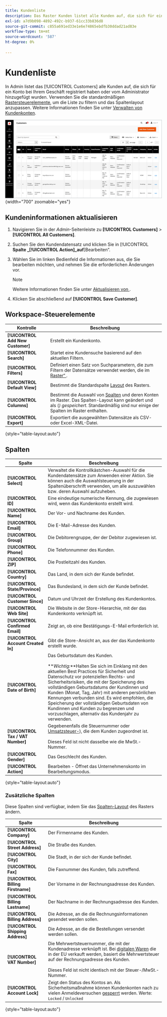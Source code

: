 ```yaml
---
title: Kundenliste
description: Das Raster Kunden listet alle Kunden auf, die sich für ein Konto bei Ihrem Geschäft registriert haben oder vom Administrator hinzugefügt wurden.
exl-id: a7d9b098-4892-492c-b937-61cc33b836d8
source-git-commit: c855a691ed33e1e6e74865ebdfb30ddad21ad83e
workflow-type: tm+mt
source-wordcount: '587'
ht-degree: 0%

---
```


# Kundenliste

In Admin listet das [!UICONTROL Customers] alle Kunden auf, die sich für ein Konto bei Ihrem Geschäft registriert haben oder vom Administrator hinzugefügt wurden. Verwenden Sie die standardmäßigen [Rastersteuerelemente](../getting-started/admin-grid-controls.md), um die Liste zu filtern und das Spaltenlayout anzupassen. Weitere Informationen finden Sie unter [Verwalten von Kundenkonten](../customers/manage-account.md).

![Kundenliste](assets/customer-accounts-all-grid.png){width="700" zoomable="yes"}

## Kundeninformationen aktualisieren

1. Navigieren Sie in der _Admin_-Seitenleiste zu **[!UICONTROL Customers]** > **[!UICONTROL All Customers]**.

1. Suchen Sie den Kundendatensatz und klicken Sie in [!UICONTROL **Spalte _[!UICONTROL Action]_auf**]Bearbeiten“.

1. Wählen Sie im linken Bedienfeld die Informationen aus, die Sie bearbeiten möchten, und nehmen Sie die erforderlichen Änderungen vor.

   >[!NOTE]
   >
   >Weitere Informationen finden Sie unter [Aktualisieren von ](../customers/update-account.md).

1. Klicken Sie abschließend auf **[!UICONTROL Save Customer]**.

## Workspace-Steuerelemente

| Kontrolle | Beschreibung |
| --- | --- |
| **[!UICONTROL Add New Customer]** | Erstellt ein Kundenkonto. |
| **[!UICONTROL Search]** | Startet eine Kundensuche basierend auf den aktuellen Filtern. |
| **[!UICONTROL Filters]** | Definiert einen Satz von Suchparametern, die zum Filtern der Datensätze verwendet werden, die im [Raster“ ](../getting-started/admin-grid-controls.md). |
| **[!UICONTROL Default View]** | Bestimmt die Standardspalte [Layout](../getting-started/admin-grid-controls.md) des Rasters. |
| **[!UICONTROL Columns]** | Bestimmt die Auswahl von [Spalten](../getting-started/admin-grid-controls.md) und deren Konten im Raster. Das Spalten-Layout kann geändert und als (_) gespeichert_. Standardmäßig sind nur einige der Spalten im Raster enthalten. |
| **[!UICONTROL Export]** | Exportiert die ausgewählten Datensätze als CSV- oder Excel-XML-Datei. |

{style="table-layout:auto"}

## Spalten

| Spalte | Beschreibung |
| --- | --- |
| **[!UICONTROL Select]** | Verwaltet die Kontrollkästchen-Auswahl für die Kundendatensätze zum Anwenden einer Aktion. Sie können auch die Auswahlsteuerung in der Spaltenüberschrift verwenden, um alle auszuwählen bzw. deren Auswahl aufzuheben. |
| **[!UICONTROL ID]** | Eine eindeutige numerische Kennung, die zugewiesen wird, wenn das Kundenkonto erstellt wird. |
| **[!UICONTROL Name]** | Der Vor- und Nachname des Kunden. |
| **[!UICONTROL Email]** | Die E-Mail-Adresse des Kunden. |
| **[!UICONTROL Group]** | Die Debitorengruppe, der der Debitor zugewiesen ist. |
| **[!UICONTROL Phone]** | Die Telefonnummer des Kunden. |
| **[!UICONTROL ZIP]** | Die Postleitzahl des Kunden. |
| **[!UICONTROL Country]** | Das Land, in dem sich der Kunde befindet. |
| **[!UICONTROL State/Province]** | Das Bundesland, in dem sich der Kunde befindet. |
| **[!UICONTROL Customer Since]** | Datum und Uhrzeit der Erstellung des Kundenkontos. |
| **[!UICONTROL Web Site]** | Die Website in der Store-Hierarchie, mit der das Kundenkonto verknüpft ist. |
| **[!UICONTROL Confirmed Email]** | Zeigt an, ob eine Bestätigungs-E-Mail erforderlich ist. |
| **[!UICONTROL Account Created In]** | Gibt die Store-Ansicht an, aus der das Kundenkonto erstellt wurde. |
| **[!UICONTROL Date of Birth]** | Das Geburtsdatum des Kunden. <br><br>**_Wichtig:_**Halten Sie sich im Einklang mit den aktuellen Best Practices für Sicherheit und Datenschutz vor potenziellen Rechts- und Sicherheitsrisiken, die mit der Speicherung des vollständigen Geburtsdatums der Kundinnen und Kunden (Monat, Tag, Jahr) mit anderen persönlichen Kennungen verbunden sind. Es wird empfohlen, die Speicherung der vollständigen Geburtsdaten von Kundinnen und Kunden zu begrenzen und vorzuschlagen, alternativ das Kundenjahr zu verwenden. |
| **[!UICONTROL Tax / VAT Number]** | Gegebenenfalls die Steuernummer oder [Umsatzsteuer-](../stores-purchase/vat.md)), die dem Kunden zugeordnet ist. <br/><br/>Dieses Feld ist nicht dasselbe wie die MwSt.-Nummer. |
| **[!UICONTROL Gender]** | Das Geschlecht des Kunden. |
| **[!UICONTROL Action]** | Bearbeiten - Öffnet das Unternehmenskonto im Bearbeitungsmodus. |

{style="table-layout:auto"}

### Zusätzliche Spalten

Diese Spalten sind verfügbar, indem Sie das [Spalten-Layout](../getting-started/admin-grid-controls.md) des Rasters ändern.

| Spalte | Beschreibung |
| --- | --- |
| **[!UICONTROL Company]** | Der Firmenname des Kunden. |
| **[!UICONTROL Street Address]** | Die Straße des Kunden. |
| **[!UICONTROL City]** | Die Stadt, in der sich der Kunde befindet. |
| **[!UICONTROL Fax]** | Die Faxnummer des Kunden, falls zutreffend. |
| **[!UICONTROL Billing Firstname]** | Der Vorname in der Rechnungsadresse des Kunden. |
| **[!UICONTROL Billing Lastname]** | Der Nachname in der Rechnungsadresse des Kunden. |
| **[!UICONTROL Billing Address]** | Die Adresse, an die die Rechnungsinformationen gesendet werden sollen. |
| **[!UICONTROL Shipping Address]** | Die Adresse, an die die Bestellungen versendet werden sollen. |
| **[!UICONTROL VAT Number]** | Die Mehrwertsteuernummer, die mit der Kundenadresse verknüpft ist. Bei [digitalen Waren](../stores-purchase/taxes.md) die in der EU verkauft werden, basiert die Mehrwertsteuer auf der Rechnungsadresse des Kunden. <br/><br/>Dieses Feld ist nicht identisch mit der Steuer-/MwSt.-Nummer. |
| **[!UICONTROL Account Lock]** | Zeigt den Status des Kontos an. Als Sicherheitsmaßnahme können Kundenkonten nach zu vielen Anmeldeversuchen [gesperrt](../customers/password-options.md) werden. Werte: `Locked` / `Unlocked` |

{style="table-layout:auto"}
